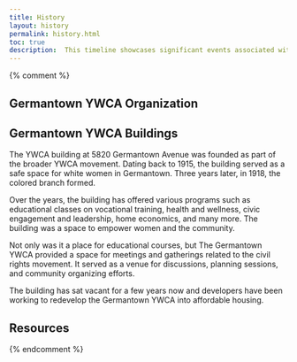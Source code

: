 ```yaml
---
title: History
layout: history
permalink: history.html
toc: true
description:  This timeline showcases significant events associated with the Germantown YWCA building.
---
```

{% comment %}
## Germantown YWCA Organization

## Germantown YWCA Buildings
The YWCA building at 5820 Germantown Avenue was founded as part of the broader YWCA movement. Dating back to 1915, the building served as a safe space for white women in Germantown. Three years later, in 1918, the colored branch formed. 


Over the years, the building has offered various programs such as educational classes on vocational training, health and wellness, civic engagement and leadership, home economics, and many more. The building was a space to empower women and the community.

Not only was it a place for educational courses, but The Germantown YWCA provided a space for meetings and gatherings related to the civil rights movement. It served as a venue for discussions, planning sessions, and community organizing efforts.

The building has sat vacant for a few years now and developers have been working to redevelop the Germantown YWCA into affordable housing.

## Resources
{% endcomment %}
